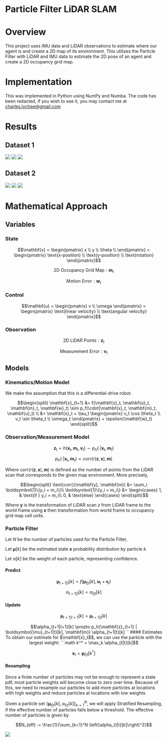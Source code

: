 # Particle Filter LiDAR SLAM

# Overview
This project uses IMU data and LiDAR observations to estimate where our agent is and create a 2D map of its environment. This utilizes the Particle Filter with LiDAR and IMU data to estimate the 2D pose of an agent and create a 2D occupancy grid map.

# Implementation
This was implemented in Python using NumPy and Numba. The code has been redacted, if you wish to see it, you may contact me at charles.lychee@gmail.com

# Results
## Dataset 1
<img src='RGB20.gif'>
<img src='particleFilterMapTrajectory20_Complete.png'>
<img src='textureMapTrajectory20_Complete.png'>

## Dataset 2
<img src='RGB21.gif'>
<img src='particleFilterMapTrajectory21_Complete.png'>
<img src='textureMapTrajectory21_Complete.png'>

# Mathematical Approach
## Variables
### State
```math
\mathbf{x} = \begin{pmatrix}
    x \\
    y \\
    \theta \\
\end{pmatrix} = \begin{pmatrix}
    \text{x-position} \\
    \text{y-position} \\
    \text{rotation}
\end{pmatrix}
```

```math
\text{2D Occupancy Grid Map}: \mathbf{m}_t
```

```math
\text{Motion Error}: \mathbf{w}_t
```

### Control
```math
\mathbf{u} = \begin{pmatrix}
    v \\
    \omega
\end{pmatrix} = \begin{pmatrix}
    \text{linear velocity} \\
    \text{angular velocity}
\end{pmatrix}
```

### Observation
```math
\text{2D LiDAR Points}: \mathbf{z}_t
```
```math
\text{Measurement Error}: \mathbf{v}_t
```

## Models
### Kinematics/Motion Model
We make the assumption that this is a differential-drive robot.
```math
\begin{split}
\mathbf{x}_{t+1} &= f(\mathbf{x}_t, \mathbf{u}_t, \mathbf{m}_t, \mathbf{w}_t) \sim p_f(\cdot|\mathbf{x}_t, \mathbf{m}_t, \mathbf{u}_t) \\
&= \mathbf{x}_t + \tau_t \begin{pmatrix}
v_t \cos \theta_t \\
v_t \sin \theta_t \\
\omega_t
\end{pmatrix} + \epsilon(\mathbf{w}_t)
\end{split}
```

### Observation/Measurement Model
```math
\textbf{z}_t = h(\textbf{x}_t, \textbf{m}_t, \textbf{v}_t) \sim p_h(\cdot | \textbf{x}_t, \textbf{m}_t)
```

```math
p_h(\cdot | \textbf{x}_t, \textbf{m}_t) \propto \text{corr}(r(\mathbf{z}, \mathbf{x}), \mathbf{m})
```

Where $\text{corr}(r(\mathbf{z}, \mathbf{x}), \mathbf{m})$ is defined as the number of points from the LiDAR scan that corresponds to the given map environment. More precisely,

```math
\begin{split}
    \text{corr}(\mathbf{y}, \mathbf{m}) &= \sum_i \boldsymbol{1}\{y_i = m_i\}\\
    \boldsymbol{1}\{y_i = m_i\} &= \begin{cases}
        1, & \text{if } y_i = m_i\\
        0, & \text{else}
    \end{cases}
\end{split}
```

Where $\mathbf{y}$ is the transformation of LiDAR scan $z$ from LiDAR frame to the world frame using $\mathbf{x}$ then transformation from world frame to occupancy grid map cell units.

### Particle Filter
Let $N$ be the number of particles used for the Particle Filter,

Let $\boldsymbol{\mu}[k]$ be the estimated state $\mathbf{x}$ probability distribution by particle $k$

Let $\alpha[k]$ be the weight of each particle, representing confidence.


#### Predict
```math
\boldsymbol{\mu}_{t+1|t}[k] = f(\boldsymbol{\mu}_{t|t}[k], \mathbf{u}_t + \boldsymbol{\epsilon}_t)
```
```math
\alpha_{t+1|t}[k] = \alpha_{t|t}[k]
```

#### Update
```math
\boldsymbol{\mu}_{t+1|t+1}[k] = \boldsymbol{\mu}_{t+1|t}[k]
```
```math
\alpha_{t+1|t+1}[k] \propto p_h(\mathbf{z}_{t+1} | \boldsymbol{\mu}_{t+1|t}[k], \mathbf{m}) \alpha_{t+1|t}[k]
``

#### Estimates
To obtain our estimate for $\mathbf{x}_t$$, we can use the particle with the largest weight:
```math
k^* = \max_k \alpha_{t|t}[k]
```
```math
\mathbf{x}_t = \boldsymbol{\mu}_{t|t}[k^*]
```

#### Resampling
Since a finite number of particles may not be enough to represent a state pdf, most particle weights will become close to zero over time. Because of this, we need to resample our particles to add more particles at locations with high weights and reduce particles at locations with low weights.

Given a particle set $\{\mathbf{\mu}_{t|t}[k], \alpha_{t|t}[k]\}_{k=1}^N$, we will apply Stratified Resampling, if the effective number of particles falls below a threshold. The effective number of particles is given by

```math
N_{eff} := \frac{1}{\sum_{k=1}^N \left(\alpha_{t|t}[k]\right)^2}
```

<img src='StratifiedResampling.jpg'>